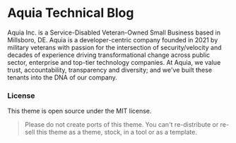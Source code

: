 # Aquia Technical Blog

Aquia Inc. is a Service-Disabled Veteran-Owned Small Business based in Millsboro, DE. Aquia is a developer-centric company founded in 2021 by military veterans with passion for the intersection of security/velocity and decades of experience driving transformational change across public sector, enterprise and top-tier technology companies. At Aquia, we value trust, accountability, transparency and diversity; and we've built these tenants into the DNA of our company.

### License

This theme is open source under the MIT license.

> Please do not create ports of this theme. You can't re-distribute or re-sell this theme as a theme, stock, in a tool or as a template.
